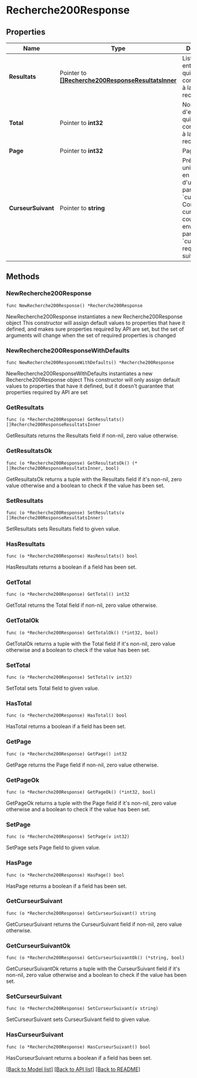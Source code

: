 # Recherche200Response

## Properties

Name | Type | Description | Notes
------------ | ------------- | ------------- | -------------
**Resultats** | Pointer to [**[]Recherche200ResponseResultatsInner**](Recherche200ResponseResultatsInner.md) | Liste des entreprises qui correspondent à la recherche. | [optional] 
**Total** | Pointer to **int32** | Nombre d&#39;entreprises qui correspondent à la recherche. | [optional] 
**Page** | Pointer to **int32** | Page actuelle. | [optional] 
**CurseurSuivant** | Pointer to **string** | Présent uniquement en cas d&#39;utilisation du paramètre &#x60;curseur&#x60;. Contient le curseur courant à envoyer en paramètre &#x60;curseur&#x60; de la requête suivantes. | [optional] 

## Methods

### NewRecherche200Response

`func NewRecherche200Response() *Recherche200Response`

NewRecherche200Response instantiates a new Recherche200Response object
This constructor will assign default values to properties that have it defined,
and makes sure properties required by API are set, but the set of arguments
will change when the set of required properties is changed

### NewRecherche200ResponseWithDefaults

`func NewRecherche200ResponseWithDefaults() *Recherche200Response`

NewRecherche200ResponseWithDefaults instantiates a new Recherche200Response object
This constructor will only assign default values to properties that have it defined,
but it doesn't guarantee that properties required by API are set

### GetResultats

`func (o *Recherche200Response) GetResultats() []Recherche200ResponseResultatsInner`

GetResultats returns the Resultats field if non-nil, zero value otherwise.

### GetResultatsOk

`func (o *Recherche200Response) GetResultatsOk() (*[]Recherche200ResponseResultatsInner, bool)`

GetResultatsOk returns a tuple with the Resultats field if it's non-nil, zero value otherwise
and a boolean to check if the value has been set.

### SetResultats

`func (o *Recherche200Response) SetResultats(v []Recherche200ResponseResultatsInner)`

SetResultats sets Resultats field to given value.

### HasResultats

`func (o *Recherche200Response) HasResultats() bool`

HasResultats returns a boolean if a field has been set.

### GetTotal

`func (o *Recherche200Response) GetTotal() int32`

GetTotal returns the Total field if non-nil, zero value otherwise.

### GetTotalOk

`func (o *Recherche200Response) GetTotalOk() (*int32, bool)`

GetTotalOk returns a tuple with the Total field if it's non-nil, zero value otherwise
and a boolean to check if the value has been set.

### SetTotal

`func (o *Recherche200Response) SetTotal(v int32)`

SetTotal sets Total field to given value.

### HasTotal

`func (o *Recherche200Response) HasTotal() bool`

HasTotal returns a boolean if a field has been set.

### GetPage

`func (o *Recherche200Response) GetPage() int32`

GetPage returns the Page field if non-nil, zero value otherwise.

### GetPageOk

`func (o *Recherche200Response) GetPageOk() (*int32, bool)`

GetPageOk returns a tuple with the Page field if it's non-nil, zero value otherwise
and a boolean to check if the value has been set.

### SetPage

`func (o *Recherche200Response) SetPage(v int32)`

SetPage sets Page field to given value.

### HasPage

`func (o *Recherche200Response) HasPage() bool`

HasPage returns a boolean if a field has been set.

### GetCurseurSuivant

`func (o *Recherche200Response) GetCurseurSuivant() string`

GetCurseurSuivant returns the CurseurSuivant field if non-nil, zero value otherwise.

### GetCurseurSuivantOk

`func (o *Recherche200Response) GetCurseurSuivantOk() (*string, bool)`

GetCurseurSuivantOk returns a tuple with the CurseurSuivant field if it's non-nil, zero value otherwise
and a boolean to check if the value has been set.

### SetCurseurSuivant

`func (o *Recherche200Response) SetCurseurSuivant(v string)`

SetCurseurSuivant sets CurseurSuivant field to given value.

### HasCurseurSuivant

`func (o *Recherche200Response) HasCurseurSuivant() bool`

HasCurseurSuivant returns a boolean if a field has been set.


[[Back to Model list]](../README.md#documentation-for-models) [[Back to API list]](../README.md#documentation-for-api-endpoints) [[Back to README]](../README.md)


